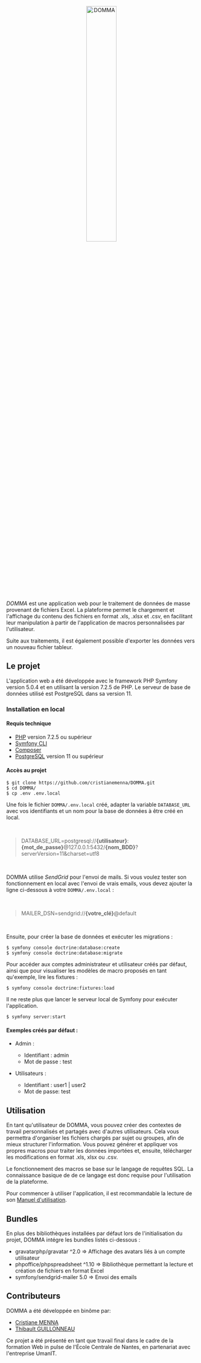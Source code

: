 <p align="center">
  <img src="https://user-images.githubusercontent.com/48241779/82093210-fdaa2c80-96fa-11ea-995e-986702113c10.png" alt="DOMMA" width="40%">
</p>


*DOMMA* est une application web pour le traitement de données de masse provenant de fichiers Excel. La plateforme permet le chargement et l'affichage du contenu des fichiers en format .xls, .xlsx et .csv, en facilitant leur manipulation à partir de l'application de macros personnalisées par l'utilisateur. 

Suite aux traitements, il est également possible d'exporter les données vers un nouveau fichier tableur.

## Le projet

L'application web a été développée avec le framework PHP Symfony version 5.0.4 et en utilisant la version 7.2.5 de PHP. Le serveur de base de données utilisé est PostgreSQL dans sa version 11.

### Installation en local

#### Requis technique
* [PHP](https://www.php.net/manual/fr/install.php) version 7.2.5 ou supérieur
* [Symfony CLI](https://symfony.com/download)
* [Composer](https://getcomposer.org/download)
* [PostgreSQL](https://www.postgresql.org/download/) version 11 ou supérieur

#### Accès au projet
```
$ git clone https://github.com/cristianemenna/DOMMA.git 
$ cd DOMMA/ 
$ cp .env .env.local
```

Une fois le fichier `DOMMA/.env.local` créé, adapter la variable `DATABASE_URL` avec vos identifiants et un nom pour la base de données à être créé en local.

<br>

> DATABASE_URL=postgresql://**{utilisateur}**:**{mot_de_passe}**@127.0.0.1:5432/**{nom_BDD}**?serverVersion=11&charset=utf8

<br>

DOMMA utilise *SendGrid* pour l'envoi de mails. Si vous voulez tester son fonctionnement en local avec l'envoi de vrais emails, vous devez ajouter la ligne ci-dessous à votre `DOMMA/.env.local` :

<br>

> MAILER_DSN=sendgrid://**{votre_clé}**@default

<br>

Ensuite, pour créer la base de données et exécuter les migrations :

```
$ symfony console doctrine:database:create
$ symfony console doctrine:database:migrate
```

Pour accéder aux comptes administrateur et utilisateur créés par défaut, ainsi que pour visualiser les modèles de macro proposés en tant qu'exemple, lire les fixtures :

```
$ symfony console doctrine:fixtures:load
```

Il ne reste plus que lancer le serveur local de Symfony pour exécuter l'application.

```
$ symfony server:start
```

#### Exemples créés par défaut :

* Admin : 

    * Identifiant : admin
    * Mot de passe : test
    

* Utilisateurs :

    * Identifiant : user1 | user2
    * Mot de passe: test

## Utilisation

En tant qu'utilisateur de DOMMA, vous pouvez créer des contextes de travail personnalisés et partagés avec d'autres utilisateurs. Cela vous permettra d'organiser les fichiers chargés par sujet ou groupes, afin de mieux structurer l'information.
Vous pouvez générer et appliquer vos propres macros pour traiter les données importées et, ensuite, télécharger les modifications en format .xls, xlsx ou .csv. 

Le fonctionnement des macros se base sur le langage de requêtes SQL. La connaissance basique de de ce langage est donc requise pour l'utilisation de la plateforme. 

Pour commencer à utiliser l'application, il est recommandable la lecture de son [Manuel d'utilisation](https://github.com/cristianemenna/DOMMA/wiki).

## Bundles

En plus des bibliothèques installées par défaut lors de l'initialisation du projet, DOMMA intégre les bundles listés ci-dessous :
* gravatarphp/gravatar ^2.0 => Affichage des avatars liés à un compte utilisateur
* phpoffice/phpspreadsheet ^1.10  => Bibliothèque permettant la lecture et création de fichiers en format Excel
* symfony/sendgrid-mailer 5.0 => Envoi des emails
 

## Contributeurs 

DOMMA a été développée en binôme par:

* [Cristiane MENNA](https://github.com/cristianemenna)
* [Thibault GUILLONNEAU](https://github.com/ThibaultG10)

Ce projet a été présenté en tant que travail final dans le cadre de la formation Web in pulse de l'École Centrale de Nantes, en partenariat avec l'entreprise UmanIT.
